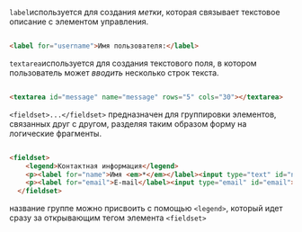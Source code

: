  `label`используется для создания _метки_, которая связывает текстовое описание с элементом управления.

``` HTML

<label for="username">Имя пользователя:</label> 
```

`textarea`используется для создания текстового поля, в котором пользователь может _вводить_ несколько строк текста.

``` HTML

<textarea id="message" name="message" rows="5" cols="30"></textarea>
```

`<fieldset>...</fieldset>` предназначен для группировки элементов, связанных друг с другом, разделяя таким образом форму на логические фрагменты.

~~~ HTML

<fieldset>
    <legend>Контактная информация</legend>
    <p><label for="name">Имя <em>*</em></label><input type="text" id="name"></p>
    <p><label for="email">E-mail</label><input type="email" id="email"></p>
  </fieldset>
~~~

 название группе можно присвоить с помощью `<legend>`, который идет сразу за открывающим тегом элемента `<fieldset>`
